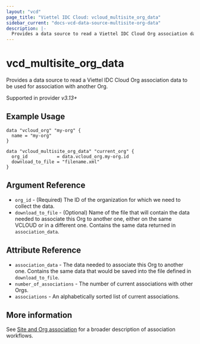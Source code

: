 ```yaml
---
layout: "vcd"
page_title: "Viettel IDC Cloud: vcloud_multisite_org_data"
sidebar_current: "docs-vcd-data-source-multisite-org-data"
description: |-
  Provides a data source to read a Viettel IDC Cloud Org association data to be used for association with another Org.
---
```


# vcd\_multisite\_org\_data

Provides a data source to read a Viettel IDC Cloud Org association data to be used for association with another Org.

Supported in provider *v3.13+*

## Example Usage 


```hcl
data "vcloud_org" "my-org" {
  name = "my-org"
}

data "vcloud_multisite_org_data" "current_org" {
  org_id           = data.vcloud_org.my-org.id
  download_to_file = "filename.xml"
}
```

## Argument Reference

* `org_id` - (Required) The ID of the organization for which we need to collect the data.
* `download_to_file` - (Optional) Name of the file that will contain the data needed to associate this Org to another one, 
  either on the same VCLOUD or in a different one.
  Contains the same data returned in `association_data`.

## Attribute Reference

* `association_data` - The data needed to associate this Org to another one. Contains the same data that would be saved into
  the file defined in `download_to_file`.
* `number_of_associations` - The number of current associations with other Orgs.
* `associations` - An alphabetically sorted list of current associations.

## More information

See [Site and Org association](/providers/terraform-viettelidc/vcloud/latest/docs/guides/site_org_association) for a broader description
of association workflows.